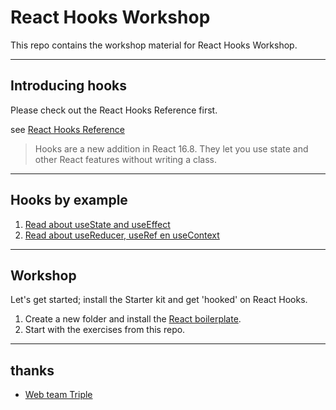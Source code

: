 # React Hooks Workshop
This repo contains the workshop material for React Hooks Workshop.

----
## Introducing hooks

Please check out the React Hooks Reference first.

see [React Hooks Reference](https://reactjs.org/docs/hooks-reference.html)

>Hooks are a new addition in React 16.8. They let you use state and other React features without writing a class.

----
## Hooks by example

1. [Read about useState and useEffect](https://codeburst.io/getting-started-with-react-hooks-a-simple-guide-7c3c104a8851)
2. [Read about useReducer, useRef en useContext](https://codeburst.io/getting-started-with-react-hooks-part-2-4b0166f5d3b4)

----
## Workshop
Let's get started; install the Starter kit and get 'hooked' on React Hooks.

1. Create a new folder and install the [React boilerplate](https://github.com/smashingpat/boilerplate).
2. Start with the exercises from this repo.

----
## thanks
* [Web team Triple](https://www.wearetriple.com/)

